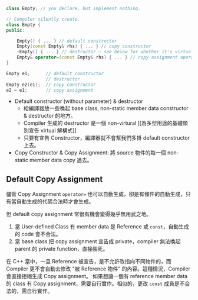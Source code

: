 
```cpp
class Empty; // you declare, but implement nothing. 

// Compiler silently create.
class Empty {
public:

    Empty() { ... } // default constructor
    Empty(const Empty& rhs) { ... } // copy constructor
    ~Empty() { ... } // destructor — see below for whether it's virtual
    Empty& operator=(const Empty& rhs) { ... } // copy assignment operator
}

Empty e1;      // default constructor
			   // destructor
Empty e2(e1);  // copy constructor
e2 = e1;       // copy assignment
```


- Default constructor (without parameter) & destructor
	- 給編譯器放一些喚起 base class, non-static member data constructor & destructor 的地方。
	- Compiler 生成的 destructor 是一個 non-virtural
	  [[為多型用途的基礎類別宣告 virtual 解構式]]
	- 只要有宣告 Constructor，編譯器就不會幫我們多掛 default constructor 上去。
- Copy Constructor & Copy Assignment: 將 source 物件的每一個 non-static member data copy 過去。

## Default Copy Assignment
儘管 Copy Assignment `operator=` 也可以自動生成，卻是有條件的自動生成，只有當自動生成的代碼合法時才會生成。

但 default copy assignment 常很有機會變得幾乎無用武之地。
1. 當 User-defined Class 有 member data 是 Reference 或 `const`，自動生成的 code 會不合法。
2. 當 base class 把 copy assignment 宣告成 private，compiler 無法喚起 parent 的 private function，直接裝死。

在 C++ 當中，一旦 Reference 被宣告，是不允許改指向不同物件的，而 Compiler 更不會自動去修改 "被 Reference 物件" 的內容。這種情況，Compiler 會直接拒絕生成 Copy assignment。
如果想讓一個有 reference member data 的 class 有 Copy assignment，需要自行實作。相似的，更改 `const` 成員是不合法的，需自行實作。